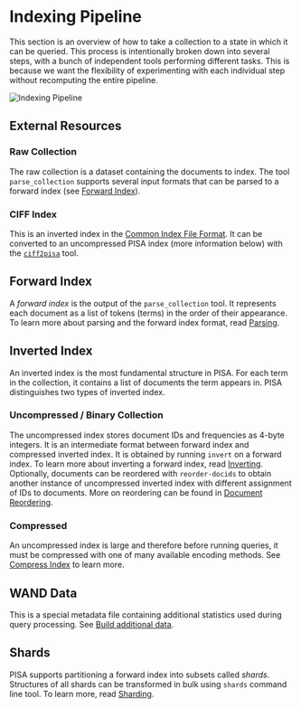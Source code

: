 # Indexing Pipeline

This section is an overview of how to take a collection
to a state in which it can be queried.
This process is intentionally broken down into several steps,
with a bunch of independent tools performing different tasks.
This is because we want the flexibility of experimenting with each
individual step without recomputing the entire pipeline.

![Indexing Pipeline](img/pipeline.png)

## External Resources

### Raw Collection

The raw collection is a dataset containing the documents to index.
The tool `parse_collection` supports several input formats that
can be parsed to a forward index (see [Forward Index](#forward-index)).

### CIFF Index

This is an inverted index in the [Common Index File Format](https://github.com/osirrc/ciff).
It can be converted to an uncompressed PISA index (more information below)
with the [`ciff2pisa`](https://github.com/pisa-engine/ciff) tool.

## Forward Index

A _forward index_ is the output of the `parse_collection` tool.
It represents each document as a list of tokens (terms) in the order of their appearance.
To learn more about parsing and the forward index format, read [Parsing](parsing.html).

## Inverted Index

An inverted index is the most fundamental structure in PISA.
For each term in the collection, it contains a list of documents the term appears in.
PISA distinguishes two types of inverted index.

### Uncompressed / Binary Collection

The uncompressed index stores document IDs and frequencies as 4-byte integers.
It is an intermediate format between forward index and compressed inverted index.
It is obtained by running `invert` on a forward index.
To learn more about inverting a forward index, read [Inverting](inverting.html).
Optionally, documents can be reordered with `reorder-docids` to obtain another
instance of uncompressed inverted index with different assignment of IDs to documents.
More on reordering can be found in [Document Reordering](document_reordering.html).

### Compressed

An uncompressed index is large and therefore before running queries, it must be compressed
with one of many available encoding methods.
See [Compress Index](compress-index.html) to learn more.

## WAND Data

This is a special metadata file containing additional statistics used during query processing.
See [Build additional data](query_index.html#build-additional-data).

## Shards

PISA supports partitioning a forward index into subsets called _shards_.
Structures of all shards can be transformed in bulk using `shards` command line tool.
To learn more, read [Sharding](sharding.html).
